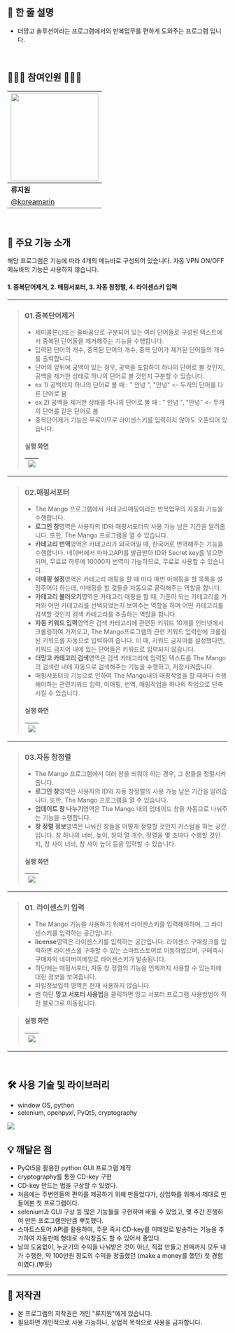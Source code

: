 ## 🌾 한 줄 설명
- 더망고 솔루션이라는 프로그램에서의 반복업무를 편하게 도와주는 프로그램 입니다.
<br>



## 🧑🏻‍💻 참여인원 👩🏻‍💻  

><p align = "center">

| <img src="https://avatars.githubusercontent.com/u/110477854?s=400&u=46e5a133431ac49df4503dca67936937a813edb7&v=4" width="200"> |
| ---------------------------------------------------------------------------- |
| **류지원**                                                                   |
| [@koreamarin](https://github.com/koreamarin)                                 |

></p>

<br>

## 📖 주요 기능 소개
해당 프로그램은 기능에 따라 4개의 메뉴바로 구성되어 있습니다. 자동 VPN ON/OFF 메뉴바의 기능은 사용하지 않습니다.
#### 1. 중복단어제거, 2. 매핑서포터, 3. 자동 창정렬, 4. 라이센스키 입력

---

>### 01.중복단어제거
> - 세미콜론(;)또는 줄바꿈으로 구분되어 있는 여러 단어들로 구성된 텍스트에서 중복된 단어들을 제거해주는 기능을 수행합니다.
> - 입력된 단어의 개수, 중복된 단어의 개수, 중복 단어가 제거된 단어들의 개수를 출력합니다.
> - 단어의 앞뒤에 공백이 있는 경우, 공백을 포함하여 하나의 단어로 볼 것인지, 공백을 제거한 상태로 하나의 단어로 볼 것인지 구분할 수 있습니다.
> - ex 1) 공백까지 하나의 단어로 볼 때 : " 안녕 ", "안녕" <- 두개의 단어를 다른 단어로 봄
> - ex 2) 공백을 제거한 상태를 하나의 단어로 볼 때 : " 안녕 ", "안녕" <- 두개의 단어를 같은 단어로 봄
> - 중복단어제거 기능은 무료이므로 라이센스키를 입력하지 않아도 오픈되어 있습니다.
>#### 실행 화면
>|<img src="https://github.com/koreamarin/03.mango_supporter/assets/110477854/634ed9c3-e5cf-4694-92c1-f1624efd3841">|
>| ------------------------------------------------------- |

---

>### 02.매핑서포터
> - The Mango 프로그램에서 카테고리매핑이라는 반복업무의 자동화 기능을 수행합니다.
> - <b>로그인 창</b>영역은 사용자의 ID와 매핑서포터의 사용 가능 남은 기간을 알려줍니다. 또한, The Mango 프로그램을 열 수 있습니다.
> - <b>카테고리 번역</b>영역은 카테고리가 외국어일 때, 한국어로 번역해주는 기능을 수행합니다. 네이버에서 파파고API를 발급받아 ID와 Secret key를 넣으면 되며, 무료로 하루에 10000자 번역이 가능하므로, 무료로 사용할 수 있습니다.
> - <b>미매핑 설정</b>영역은 카테고리 매핑을 할 때 마다 매번 미매핑을 할 목록을 설정주어야 하는데, 미매핑을 할 것들을 자동으로 클릭해주는 역할을 합니다.
> - <b>카테고리 불러오기</b>영역은 카테고리 매핑을 할 때, 기준이 되는 카테고리를 가져와 어떤 카테고리를 선택되었는지 보여주는 역할을 하며 어떤 카테고리를 검색할 것인지 검색 카테고리를 추출하는 역할을 합니다.
> - <b>자동 키워드 입력</b>영역은 검색 카테고리에 관련된 키워드 10개를 인터넷에서 크롤링하여 가져오고, The Mango프로그램의 관련 키워드 입력란에 크롤링된 키워드를 자동으로 입력하여 줍니다. 이 때, 키워드 금지어를 설정했다면, 키워드 금지어 내에 있는 단어들은 키워드로 입력되지 않습니다.
> - <b>더망고 카테고리 검색</b>영역은 검색 카테고리에 입력된 텍스트를 The Mango의 검색란 내에 자동으로 검색해주는 기능을 수행하고, 저장시켜줍니다.
> - 매핑서포터의 기능으로 인하여 The Mango내의 매핑작업을 할 때마다 수행해야하는 관련키워드 입력, 미매핑, 번역, 매핑작업을 하나의 작업으로 단축시킬 수 있습니다.
>#### 실행 화면
>|<img src="https://github.com/koreamarin/03.mango_supporter/assets/110477854/d5742cc1-6b08-4f88-ba3f-62deeaace132">|
>| ------------------------------------------------------- |

---

>### 03.자동 창정렬
> - The Mango 프로그램에서 여러 창을 띄워야 하는 경우, 그 창들을 정렬시켜 줍니다.
> - <b>로그인 창</b>영역은 사용자의 ID와 자동 창정렬의 사용 가능 남은 기간을 알려줍니다. 또한, The Mango 프로그램을 열 수 있습니다.
> - <b>업데이트 창 나누기</b>영역은 The Mango 내의 업데이드 창을 자동으로 나눠주는 기능을 수행합니다.
> - <b>창 정렬 정보</b>영역은 나눠진 창들을 어떻게 정렬할 것인지 커스텀을 하는 공간입니다. 창 하나의 너비, 높이, 창의 열 개수, 정렬을 몇 초마다 수행할 것인지, 창 사이 너비, 창 사이 높이 등을 입력할 수 있습니다.
>#### 실행 화면
>|<img src="https://github.com/koreamarin/03.mango_supporter/assets/110477854/72f9ad59-13ef-487e-8f3d-7ce31bacb632">|
>| ------------------------------------------------------- |

---

>### 01. 라이센스키 입력
> - The Mango 기능을 사용하기 위해서 라이센스키를 입력해야하며, 그 라이센스키를 입력하는 공간입니다.
> - <b>license</b>영역은 라이센스키를 입력하는 공간입니다. 라이센스 구매링크를 입력하면 라이센스를 구매할 수 있는 스마트스토어로 이동하였으며, 구매즉시 구매자의 네이버이메일로 라이센스키가 발송됩니다.
> - 하단에는 매핑서포터, 자동 창 정렬의 기능을 언제까지 사용할 수 있는지에 대한 정보을 보여줍니다.
> - 파일정보입력 영역은 현재 사용하지 않습니다.
> - 맨 하단 <b>망고 서포터 사용법</b>을 클릭하면 망고 서포터 프로그램 사용방법이 적힌 블로그로 이동됩니다.

>#### 실행 화면
>|<img src="https://github.com/koreamarin/03.mango_supporter/assets/110477854/ed70dcc3-d822-42cf-96f7-5c375f96c3d2">|
>| ------------------------------------------------------- |

---

<br>

## 🛠️ 사용 기술 및 라이브러리
- window OS, python
- selenium, openpyxl, PyQt5, cryptography
<img src="https://github.com/koreamarin/03.mango_supporter/assets/110477854/d6e7def4-657b-498b-8564-04badaa70a5a">

<br>

## 💡 깨달은 점
- PyQt5을 활용한 python GUI 프로그램 제작
- cryptography를 통한 CD-key 구현
- CD-key 만드는 법을 구상할 수 있었다.
- 처음에는 주변인들의 편의를 제공하기 위해 만들었다가, 상업화를 위해서 제대로 만들어본 첫 프로그램이다.
- selenium과 GUI 구상 등 많은 기능들을 구현하며 배울 수 있었고, 몇 주간 진행하여 만든 프로그램인만큼 뿌듯했다.
- 스마트스토어 API를 활용하여, 주문 즉시 CD-key를 이메일로 발송하는 기능을 추가하여 자동판매 형태로 수익창출도 할 수 있어서 좋았다.
- 남의 도움없이, 누군가의 수익을 나눠받은 것이 아닌, 직접 만들고 판매까지 모두 내가 수행한, 약 100만원 정도의 수익을 창출했던 (make a money를 했던) 첫 경험이였다.(뿌듯)

---

## 📖 저작권
- 본 프로그램의 저작권은 개인 "류지원"에게 있습니다.
- 필요하면 개인적으로 사용 가능하나, 상업적 목적으로 사용을 금지합니다.
